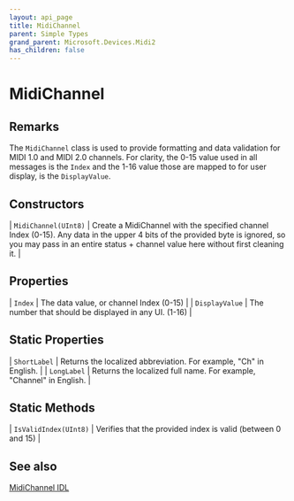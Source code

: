 ```yaml
---
layout: api_page
title: MidiChannel
parent: Simple Types
grand_parent: Microsoft.Devices.Midi2
has_children: false
---
```


# MidiChannel

## Remarks

The `MidiChannel` class is used to provide formatting and data validation for MIDI 1.0 and MIDI 2.0 channels. For clarity, the 0-15 value used in all messages is the `Index` and the 1-16 value those are mapped to for user display, is the `DisplayValue`.

## Constructors

| `MidiChannel(UInt8)` | Create a MidiChannel with the specified channel Index (0-15). Any data in the upper 4 bits of the provided byte is ignored, so you may pass in an entire status + channel value here without first cleaning it. |

## Properties

| `Index` | The data value, or channel Index (0-15) |
| `DisplayValue` | The number that should be displayed in any UI. (1-16) |

## Static Properties

| `ShortLabel` | Returns the localized abbreviation. For example, "Ch" in English. |
| `LongLabel` | Returns the localized full name. For example, "Channel" in English. |

## Static Methods

| `IsValidIndex(UInt8)` | Verifies that the provided index is valid (between 0 and 15) |

## See also

[MidiChannel IDL](https://github.com/microsoft/MIDI/blob/main/src/app-sdk/winrt-core/MidiChannel.idl)

